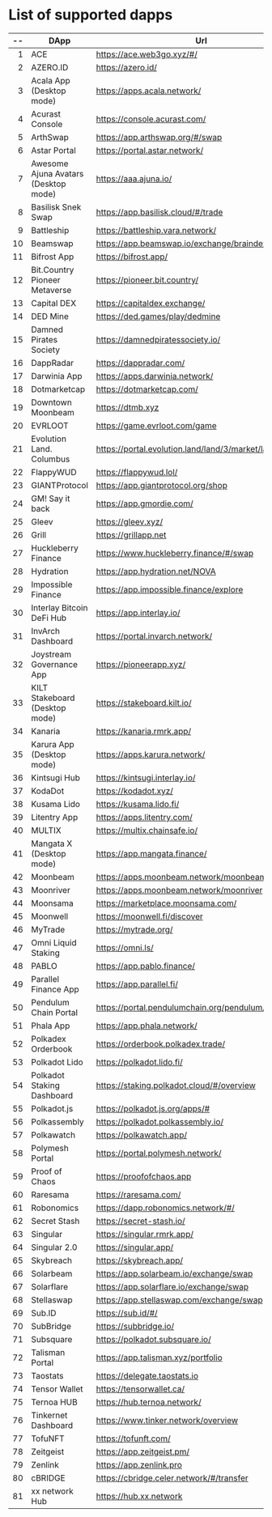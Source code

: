 
# List of supported dapps
| --  |                 DApp                 |                         Url                         |             Tags              |
| --: | ------------------------------------ | --------------------------------------------------- | ----------------------------- |
|   1 | ACE                                  | https://ace.web3go.xyz/#/                           | utilities                     |
|   2 | AZERO.ID                             | https://azero.id/                                   | utilities                     |
|   3 | Acala App (Desktop mode)             | https://apps.acala.network/                         | bridge,dex,staking            |
|   4 | Acurast Console                      | https://console.acurast.com/                        | utilities                     |
|   5 | ArthSwap                             | https://app.arthswap.org/#/swap                     | dex,staking,evm               |
|   6 | Astar Portal                         | https://portal.astar.network/                       | bridge,staking,evm            |
|   7 | Awesome Ajuna Avatars (Desktop mode) | https://aaa.ajuna.io/                               | nft,gaming                    |
|   8 | Basilisk Snek Swap                   | https://app.basilisk.cloud/#/trade                  | bridge,dex                    |
|   9 | Battleship                           | https://battleship.vara.network/                    | gaming                        |
|  10 | Beamswap                             | https://app.beamswap.io/exchange/braindex           | bridge,dex,staking,evm        |
|  11 | Bifrost App                          | https://bifrost.app/                                | bridge,crowdloans,dex,staking |
|  12 | Bit.Country Pioneer Metaverse        | https://pioneer.bit.country/                        | nft,staking,gaming            |
|  13 | Capital DEX                          | https://capitaldex.exchange/                        | dex,staking,evm               |
|  14 | DED Mine                             | https://ded.games/play/dedmine                      | gaming,nft                    |
|  15 | Damned Pirates Society               | https://damnedpiratessociety.io/                    | nft,evm,gaming                |
|  16 | DappRadar                            | https://dappradar.com/                              | social                        |
|  17 | Darwinia App                         | https://apps.darwinia.network/                      | staking                       |
|  18 | Dotmarketcap                         | https://dotmarketcap.com/                           | social                        |
|  19 | Downtown Moonbeam                    | https://dtmb.xyz                                    | evm,social                    |
|  20 | EVRLOOT                              | https://game.evrloot.com/game                       | nft,gaming                    |
|  21 | Evolution Land. Columbus             | https://portal.evolution.land/land/3/market/land    | nft,evm,gaming                |
|  22 | FlappyWUD                            | https://flappywud.lol/                              | gaming                        |
|  23 | GIANTProtocol                        | https://app.giantprotocol.org/shop                  | utilities                     |
|  24 | GM! Say it back                      | https://app.gmordie.com/                            | social                        |
|  25 | Gleev                                | https://gleev.xyz/                                  | social                        |
|  26 | Grill                                | https://grillapp.net                                | social                        |
|  27 | Huckleberry Finance                  | https://www.huckleberry.finance/#/swap              | bridge,dex,staking,evm        |
|  28 | Hydration                            | https://app.hydration.net/NOVA                      | bridge,dex                    |
|  29 | Impossible Finance                   | https://app.impossible.finance/explore              | dex,evm                       |
|  30 | Interlay Bitcoin DeFi Hub            | https://app.interlay.io/                            | bridge,staking,dex            |
|  31 | InvArch Dashboard                    | https://portal.invarch.network/                     | crowdloans,governance         |
|  32 | Joystream Governance App             | https://pioneerapp.xyz/                             | governance                    |
|  33 | KILT Stakeboard (Desktop mode)       | https://stakeboard.kilt.io/                         | staking                       |
|  34 | Kanaria                              | https://kanaria.rmrk.app/                           | nft                           |
|  35 | Karura App (Desktop mode)            | https://apps.karura.network/                        | bridge,dex,staking            |
|  36 | Kintsugi Hub                         | https://kintsugi.interlay.io/                       | bridge,staking,crowdloans     |
|  37 | KodaDot                              | https://kodadot.xyz/                                | nft                           |
|  38 | Kusama Lido                          | https://kusama.lido.fi/                             | staking,evm                   |
|  39 | Litentry App                         | https://apps.litentry.com/                          | bridge,evm                    |
|  40 | MULTIX                               | https://multix.chainsafe.io/                        | utilities                     |
|  41 | Mangata X (Desktop mode)             | https://app.mangata.finance/                        | bridge                        |
|  42 | Moonbeam                             | https://apps.moonbeam.network/moonbeam              | bridge,staking,crowdloans,evm |
|  43 | Moonriver                            | https://apps.moonbeam.network/moonriver             | bridge,staking,crowdloans,evm |
|  44 | Moonsama                             | https://marketplace.moonsama.com/                   | nft,evm                       |
|  45 | Moonwell                             | https://moonwell.fi/discover                        | bridge,staking,evm            |
|  46 | MyTrade                              | https://mytrade.org/                                | dex,staking,evm               |
|  47 | Omni Liquid Staking                  | https://omni.ls/                                    | bridge,staking                |
|  48 | PABLO                                | https://app.pablo.finance/                          | dex                           |
|  49 | Parallel Finance App                 | https://app.parallel.fi/                            | bridge,dex                    |
|  50 | Pendulum Chain Portal                | https://portal.pendulumchain.org/pendulum/dashboard | utilities,staking             |
|  51 | Phala App                            | https://app.phala.network/                          | staking                       |
|  52 | Polkadex Orderbook                   | https://orderbook.polkadex.trade/                   | dex,utilities                 |
|  53 | Polkadot Lido                        | https://polkadot.lido.fi/                           | staking,evm                   |
|  54 | Polkadot Staking Dashboard           | https://staking.polkadot.cloud/#/overview           | staking,utilities             |
|  55 | Polkadot.js                          | https://polkadot.js.org/apps/#                      | utilities                     |
|  56 | Polkassembly                         | https://polkadot.polkassembly.io/                   | governance                    |
|  57 | Polkawatch                           | https://polkawatch.app/                             | staking                       |
|  58 | Polymesh Portal                      | https://portal.polymesh.network/                    | utilities,staking,nft         |
|  59 | Proof of Chaos                       | https://proofofchaos.app                            | nft,governance                |
|  60 | Raresama                             | https://raresama.com/                               | nft                           |
|  61 | Robonomics                           | https://dapp.robonomics.network/#/                  | utilities                     |
|  62 | Secret Stash                         | https://secret-stash.io/                            | nft,utilities                 |
|  63 | Singular                             | https://singular.rmrk.app/                          | nft                           |
|  64 | Singular 2.0                         | https://singular.app/                               | nft                           |
|  65 | Skybreach                            | https://skybreach.app/                              | nft,evm,gaming                |
|  66 | Solarbeam                            | https://app.solarbeam.io/exchange/swap              | bridge,dex,staking,evm        |
|  67 | Solarflare                           | https://app.solarflare.io/exchange/swap             | bridge,dex,staking,evm        |
|  68 | Stellaswap                           | https://app.stellaswap.com/exchange/swap            | bridge,dex,staking,evm        |
|  69 | Sub.ID                               | https://sub.id/#/                                   | utilities                     |
|  70 | SubBridge                            | https://subbridge.io/                               | bridge,evm                    |
|  71 | Subsquare                            | https://polkadot.subsquare.io/                      | governance                    |
|  72 | Talisman Portal                      | https://app.talisman.xyz/portfolio                  | crowdloans,nft                |
|  73 | Taostats                             | https://delegate.taostats.io                        | staking                       |
|  74 | Tensor Wallet                        | https://tensorwallet.ca/                            | utilities,staking             |
|  75 | Ternoa HUB                           | https://hub.ternoa.network/                         | staking                       |
|  76 | Tinkernet Dashboard                  | https://www.tinker.network/overview                 | staking,bridge,crowdloans     |
|  77 | TofuNFT                              | https://tofunft.com/                                | nft,evm                       |
|  78 | Zeitgeist                            | https://app.zeitgeist.pm/                           | utilities                     |
|  79 | Zenlink                              | https://app.zenlink.pro                             | dex,staking                   |
|  80 | cBRIDGE                              | https://cbridge.celer.network/#/transfer            | dex,evm,nft                   |
|  81 | xx network Hub                       | https://hub.xx.network                              | social,staking,utilities      |
